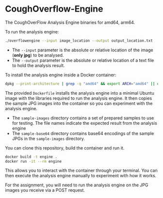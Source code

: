 # CoughOverflow-Engine

The CoughOverFlow Analysis Engine binaries for amd64, arm64.

To run the analysis engine:

```bash
./overflowengine --input image_location --output output_location.txt
```
* The `--input` parameter is the absolute or relative location of the image (**only jpg**) to be analysed.
* The `--output` parameter is the absolute or relative location of a text file to hold the analysis result.

To install the analysis engine inside a Docker container:

```bash
dpkg --print-architecture | grep -q "amd64" && export ARCH="amd64" || export ARCH="arm64" && wget https://github.com/CSSE6400/CoughOverflow-Engine/releases/download/v1.0/overflowengine-${ARCH} -O overflowengine && chmod +x overflowengine
```

The provided `Dockerfile` installs the analysis engine into a minimal Ubuntu image with the libraries required to run the analysis engine.
It then copies the sample JPG images into the container so you can experiment with the analysis engine.
* The `sample-images` directory contains a set of prepared samples to use for testing. The file names indicate the expected result from the analysis engine
* The `sample-base64` directory contains base64 encodings of the sample JPGs in the `sample-images` directory.

You can clone this repository, build the container and run it.
```bash
docker build -t engine .
docker run -it --rm engine
```

This allows you to interact with the container through your terminal.
You can then execute the analysis engine manually to experiment with how it works.

For the assignment, you will need to run the analysis engine on the JPG images you receive via a POST request.
